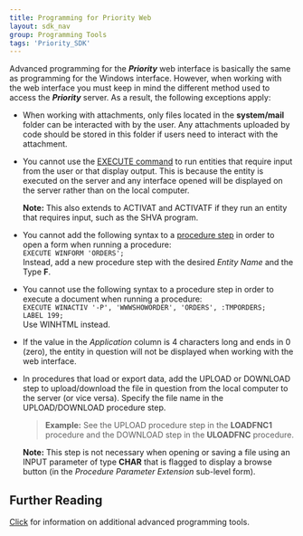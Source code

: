 ```yaml
---
title: Programming for Priority Web
layout: sdk_nav
group: Programming Tools
tags: 'Priority_SDK'
---
```


Advanced programming for the ***Priority*** web interface is basically
the same as programming for the Windows interface. However, when working
with the web interface you must keep in mind the different method used
to access the ***Priority*** server. As a result, the following
exceptions apply:

-   When working with attachments, only files located in the **system/mail** folder can be interacted with by the user. Any attachments uploaded by code should be stored in this folder if users need to interact with the attachment. 
-   You cannot use the [EXECUTE
    command](Execution-Statements ) to run entities that
    require input from the user or that display output. This is because
    the entity is executed on the server and any interface opened will
    be displayed on the server rather than on the local computer.

    **Note:** This also extends to ACTIVAT and ACTIVATF if they run an entity that requires input, such as the SHVA program.
-   You cannot add the following syntax to a [procedure
    step](Procedure-Steps ) in order to open a form when
    running a procedure:\
    `EXECUTE WINFORM 'ORDERS';`\
    Instead, add a new procedure step with the desired *Entity Name* and
    the Type **F**.
-   You cannot use the following syntax to a procedure step in order to
    execute a document when running a procedure:\
    `EXECUTE WINACTIV '-P', 'WWWSHOWORDER', 'ORDERS', :TMPORDERS;`\
    `LABEL 199;`\
    Use WINHTML instead.
-   If the value in the *Application* column is 4 characters long and
    ends in 0 (zero), the entity in question will not be displayed when
    working with the web interface.
-   In procedures that load or export data, add the UPLOAD or DOWNLOAD
    step to upload/download the file in question from the local computer
    to the server (or vice versa). Specify the file name in the
    UPLOAD/DOWNLOAD procedure step.

    > **Example:** See the UPLOAD procedure step in the **LOADFNC1**
    > procedure and the DOWNLOAD step in the **ULOADFNC** procedure.


    **Note:** This step is not necessary when opening or saving a file using
    an INPUT parameter of type **CHAR** that is flagged to display a browse
    button (in the *Procedure Parameter Extension* sub-level form).

## Further Reading 

[Click](Advanced-Programming-Tools ) for information on
additional advanced programming tools.
